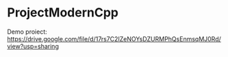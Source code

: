 # ProjectModernCpp

Demo proiect: https://drive.google.com/file/d/17rs7C2IZeNOYsDZURMPhQsEnmsqMJ0Rd/view?usp=sharing
